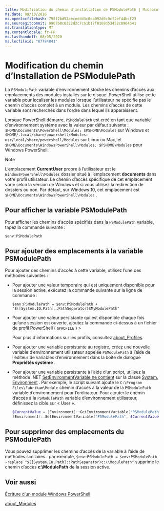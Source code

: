 ```yaml
---
title: Modification du chemin d’installation de PSModulePath | Microsoft Docs
ms.date: 09/13/2016
ms.openlocfilehash: 795f2bd52aeceddd3c0ca092d0c0cf2ef44bcf23
ms.sourcegitcommit: 0907b8c6322d2c7c61b17f8168d53452c8964b41
ms.translationtype: MT
ms.contentlocale: fr-FR
ms.lasthandoff: 08/05/2020
ms.locfileid: "87784841"
---
```

# <a name="modifying-the-psmodulepath-installation-path"></a>Modification du chemin d’Installation de PSModulePath

La `PSModulePath` variable d’environnement stocke les chemins d’accès aux emplacements des modules installés sur le disque. PowerShell utilise cette variable pour localiser les modules lorsque l’utilisateur ne spécifie pas le chemin d’accès complet à un module. Les chemins d’accès de cette variable sont recherchés dans l’ordre dans lequel ils apparaissent.

Lorsque PowerShell démarre, `PSModulePath` est créé en tant que variable d’environnement système avec la valeur par défaut suivante : `$HOME\Documents\PowerShell\Modules; $PSHOME\Modules` sur Windows et `$HOME/.local/share/powershell/Modules: usr/local/share/powershell/Modules` sur Linux ou Mac, et `$HOME\Documents\WindowsPowerShell\Modules; $PSHOME\Modules` pour Windows PowerShell.

> [!NOTE]
> L’emplacement **CurrentUser** propre à l’utilisateur est le `WindowsPowerShell\Modules` dossier situé à l’emplacement **documents** dans votre profil utilisateur. Le chemin d’accès spécifique de cet emplacement varie selon la version de Windows et si vous utilisez la redirection de dossiers ou non. Par défaut, sur Windows 10, cet emplacement est `$HOME\Documents\WindowsPowerShell\Modules` .

## <a name="to-view-the-psmodulepath-variable"></a>Pour afficher la variable PSModulePath

Pour afficher les chemins d’accès spécifiés dans la `PSModulePath` variable, tapez la commande suivante :

`$env:PSModulePath`

## <a name="to-add-locations-to-the-psmodulepath-variable"></a>Pour ajouter des emplacements à la variable PSModulePath

Pour ajouter des chemins d’accès à cette variable, utilisez l’une des méthodes suivantes :

- Pour ajouter une valeur temporaire qui est uniquement disponible pour la session active, exécutez la commande suivante sur la ligne de commande :

  `$env:PSModulePath = $env:PSModulePath + "$([System.IO.Path]::PathSeparator)$MyModulePath"`

- Pour ajouter une valeur persistante qui est disponible chaque fois qu’une session est ouverte, ajoutez la commande ci-dessus à un fichier de profil PowerShell ( `$PROFILE` ) >

  Pour plus d'informations sur les profils, consultez [about_Profiles](/powershell/module/microsoft.powershell.core/about/about_profiles).

- Pour ajouter une variable persistante au registre, créez une nouvelle variable d’environnement utilisateur appelée `PSModulePath` à l’aide de l’éditeur de variables d’environnement dans la boîte de dialogue **Propriétés système** .

- Pour ajouter une variable persistante à l’aide d’un script, utilisez la méthode .NET [SetEnvironmentVariable ne contient](/dotnet/api/system.environment.setenvironmentvariable) sur la classe [System. Environment](/dotnet/api/system.environment) . Par exemple, le script suivant ajoute le `C:\Program Files\Fabrikam\Module` chemin d’accès à la valeur de la `PSModulePath` variable d’environnement pour l’ordinateur. Pour ajouter le chemin d’accès à la `PSModulePath` variable d’environnement utilisateur, définissez la cible sur « User ».

  ```powershell
  $CurrentValue = [Environment]::GetEnvironmentVariable("PSModulePath", "Machine")
  [Environment]::SetEnvironmentVariable("PSModulePath", $CurrentValue + [System.IO.Path]::PathSeparator + "C:\Program Files\Fabrikam\Modules", "Machine")

  ```

## <a name="to-remove-locations-from-the-psmodulepath"></a>Pour supprimer des emplacements du PSModulePath

Vous pouvez supprimer les chemins d’accès de la variable à l’aide de méthodes similaires : par exemple, `$env:PSModulePath = $env:PSModulePath -replace "$([System.IO.Path]::PathSeparator)c:\\ModulePath"` supprime le chemin d’accès **c:\ModulePath** de la session active.

## <a name="see-also"></a>Voir aussi

[Écriture d’un module Windows PowerShell](./writing-a-windows-powershell-module.md)

[about_Modules](/powershell/module/microsoft.powershell.core/about/about_modules)
